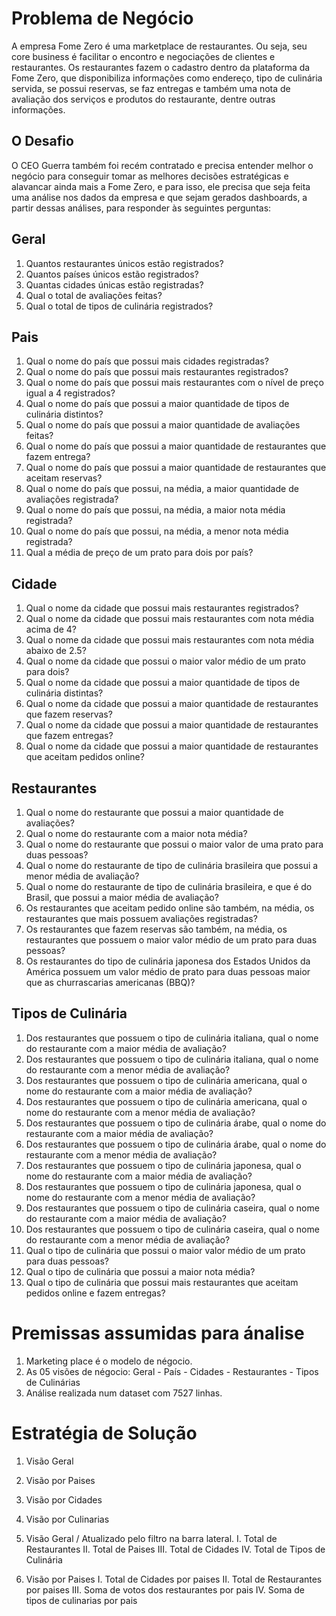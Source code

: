 #  Problema de Negócio

A empresa Fome Zero é uma marketplace de restaurantes. Ou seja, seu core
business é facilitar o encontro e negociações de clientes e restaurantes. Os
restaurantes fazem o cadastro dentro da plataforma da Fome Zero, que disponibiliza
informações como endereço, tipo de culinária servida, se possui reservas, se faz
entregas e também uma nota de avaliação dos serviços e produtos do restaurante,
dentre outras informações.

## O Desafio

O CEO Guerra também foi recém contratado e precisa entender melhor o negócio
para conseguir tomar as melhores decisões estratégicas e alavancar ainda mais a
Fome Zero, e para isso, ele precisa que seja feita uma análise nos dados da
empresa e que sejam gerados dashboards, a partir dessas análises, para responder
às seguintes perguntas:

##  Geral
1. Quantos restaurantes únicos estão registrados?
2. Quantos países únicos estão registrados?
3. Quantas cidades únicas estão registradas?
4. Qual o total de avaliações feitas?
5. Qual o total de tipos de culinária registrados?

## Pais
1. Qual o nome do país que possui mais cidades registradas?
2. Qual o nome do país que possui mais restaurantes registrados?
3. Qual o nome do país que possui mais restaurantes com o nível de preço igual a 4 registrados?
4. Qual o nome do país que possui a maior quantidade de tipos de culinária distintos?
5. Qual o nome do país que possui a maior quantidade de avaliações feitas?
6. Qual o nome do país que possui a maior quantidade de restaurantes que fazem entrega?
7. Qual o nome do país que possui a maior quantidade de restaurantes que aceitam reservas?
8. Qual o nome do país que possui, na média, a maior quantidade de avaliações registrada?
9. Qual o nome do país que possui, na média, a maior nota média registrada?
10. Qual o nome do país que possui, na média, a menor nota média registrada?
11. Qual a média de preço de um prato para dois por país?

## Cidade
1. Qual o nome da cidade que possui mais restaurantes registrados?
2. Qual o nome da cidade que possui mais restaurantes com nota média acima de 4?
3. Qual o nome da cidade que possui mais restaurantes com nota média abaixo de 2.5?
4. Qual o nome da cidade que possui o maior valor médio de um prato para dois?
5. Qual o nome da cidade que possui a maior quantidade de tipos de culinária distintas?
6. Qual o nome da cidade que possui a maior quantidade de restaurantes que fazem reservas?
7. Qual o nome da cidade que possui a maior quantidade de restaurantes que fazem entregas?
8. Qual o nome da cidade que possui a maior quantidade de restaurantes que aceitam pedidos online?

## Restaurantes
1. Qual o nome do restaurante que possui a maior quantidade de avaliações?
2. Qual o nome do restaurante com a maior nota média?
3. Qual o nome do restaurante que possui o maior valor de uma prato para duas pessoas?
4. Qual o nome do restaurante de tipo de culinária brasileira que possui a menor média de avaliação?
5. Qual o nome do restaurante de tipo de culinária brasileira, e que é do Brasil, que possui a maior média de avaliação?
6. Os restaurantes que aceitam pedido online são também, na média, os restaurantes que mais possuem avaliações registradas?
7. Os restaurantes que fazem reservas são também, na média, os restaurantes que possuem o maior valor médio de um prato para duas pessoas?
8. Os restaurantes do tipo de culinária japonesa dos Estados Unidos da América possuem um valor médio de prato para duas pessoas maior que as churrascarias americanas (BBQ)?

## Tipos de Culinária
1. Dos restaurantes que possuem o tipo de culinária italiana, qual o nome do restaurante com a maior média de avaliação?
2. Dos restaurantes que possuem o tipo de culinária italiana, qual o nome do restaurante com a menor média de avaliação?
3. Dos restaurantes que possuem o tipo de culinária americana, qual o nome do restaurante com a maior média de avaliação?
4. Dos restaurantes que possuem o tipo de culinária americana, qual o nome do restaurante com a menor média de avaliação?
5. Dos restaurantes que possuem o tipo de culinária árabe, qual o nome do restaurante com a maior média de avaliação?
6. Dos restaurantes que possuem o tipo de culinária árabe, qual o nome do restaurante com a menor média de avaliação?
7. Dos restaurantes que possuem o tipo de culinária japonesa, qual o nome do restaurante com a maior média de avaliação?
8. Dos restaurantes que possuem o tipo de culinária japonesa, qual o nome do restaurante com a menor média de avaliação?
9. Dos restaurantes que possuem o tipo de culinária caseira, qual o nome do restaurante com a maior média de avaliação?
10. Dos restaurantes que possuem o tipo de culinária caseira, qual o nome do restaurante com a menor média de avaliação?
11. Qual o tipo de culinária que possui o maior valor médio de um prato para duas pessoas?
12. Qual o tipo de culinária que possui a maior nota média?
13. Qual o tipo de culinária que possui mais restaurantes que aceitam pedidos online e fazem entregas?

# Premissas assumidas para ánalise

  1. Marketing place é o modelo de négocio.
  2. As 05 visões de négocio: Geral - País - Cidades - Restaurantes - Tipos de Culinárias
  3. Análise realizada num dataset com 7527 linhas.

# Estratégia de Solução

1. Visão Geral
2. Visão por Paises
3. Visão por Cidades
4. Visão por Culinarias

1. Visão Geral / Atualizado pelo filtro na barra lateral.
  I. Total de Restaurantes 
  II. Total de Paises
  III. Total de Cidades
  IV. Total de Tipos de Culinária

2. Visão por Paises
  I. Total de Cidades por paises
  II. Total de Restaurantes por paises
  III. Soma de votos dos restaurantes por pais
  IV. Soma de tipos de culinarias por pais
  
